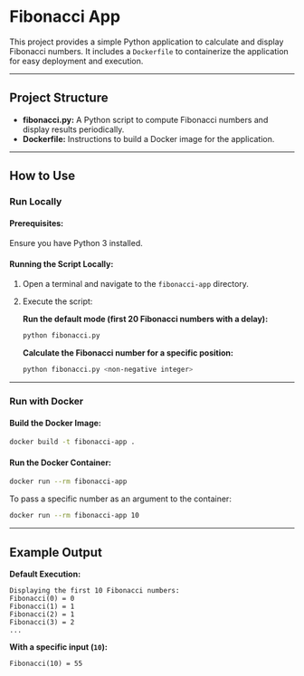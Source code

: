 # Fibonacci App  

This project provides a simple Python application to calculate and display Fibonacci numbers. It includes a `Dockerfile` to containerize the application for easy deployment and execution.  

---

## Project Structure  


- **fibonacci.py:** A Python script to compute Fibonacci numbers and display results periodically.  
- **Dockerfile:** Instructions to build a Docker image for the application.  

---

## How to Use  

### Run Locally  

#### **Prerequisites:**  
Ensure you have Python 3 installed.

#### **Running the Script Locally:**  
1. Open a terminal and navigate to the `fibonacci-app` directory.  
2. Execute the script:  

   **Run the default mode (first 20 Fibonacci numbers with a delay):**  
   ```bash
   python fibonacci.py
   ```

   **Calculate the Fibonacci number for a specific position:**  
   ```bash
   python fibonacci.py <non-negative integer>
   ```

---

### Run with Docker  

#### **Build the Docker Image:**  
```bash
docker build -t fibonacci-app .
```

#### **Run the Docker Container:**  
```bash
docker run --rm fibonacci-app
```

To pass a specific number as an argument to the container:  
```bash
docker run --rm fibonacci-app 10
```

---

## Example Output  

**Default Execution:**  
```
Displaying the first 10 Fibonacci numbers:
Fibonacci(0) = 0
Fibonacci(1) = 1
Fibonacci(2) = 1
Fibonacci(3) = 2
...
```

**With a specific input (`10`):**  
```
Fibonacci(10) = 55
```

